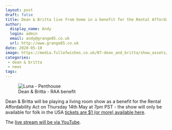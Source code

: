 ```yaml
---
layout: post
draft: false
title: Dean & Britta live from home in a benefit for the Rental Affordability Act
author: 
  display_name: Andy
  login: admin
  email: andy@grange85.co.uk
  url: http://www.grange85.co.uk
date: 2020-05-10
image: https://media.fullofwishes.co.uk/07-dean_and_britta/show_assets/2020-05-14/2020-05-14-dean-and-britta-poster.jpg
categories:
 - dean & britta
 - news
tags:
---
```

<figure class="caption aligncenter"><img src="https://media.fullofwishes.co.uk/07-dean_and_britta/show_assets/2020-05-14/2020-05-14-dean-and-britta-poster.jpg" alt="Luna - Penthouse" /><figcaption class="caption-text">Dean & Britta - RAA benefit</figcaption></figure>

Dean & Britta will be playing a living room show as a benefit for the Rental Affordability Act on Thursday 14th May at 7pm PST - the show will only be available for folk in the USA [tickets are $1 (or more) available here](https://secure.actblue.com/donate/dean-britta?refcode=db).

The [live stream will be via YouTube](https://www.youtube.com/watch?v=gEhlDS5E4-k).



